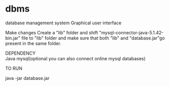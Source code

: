 # dbms
database management system
Graphical user interface

Make changes 
Create a "lib" folder and shift "mysql-connector-java-5.1.42-bin.jar" file to "lib" folder
and make sure that both "lib" and "database.jar"go present in the same folder.


DEPENDENCY  
Java 
mysql(optional you can also connect online mysql databases)


TO RUN

java -jar database.jar
